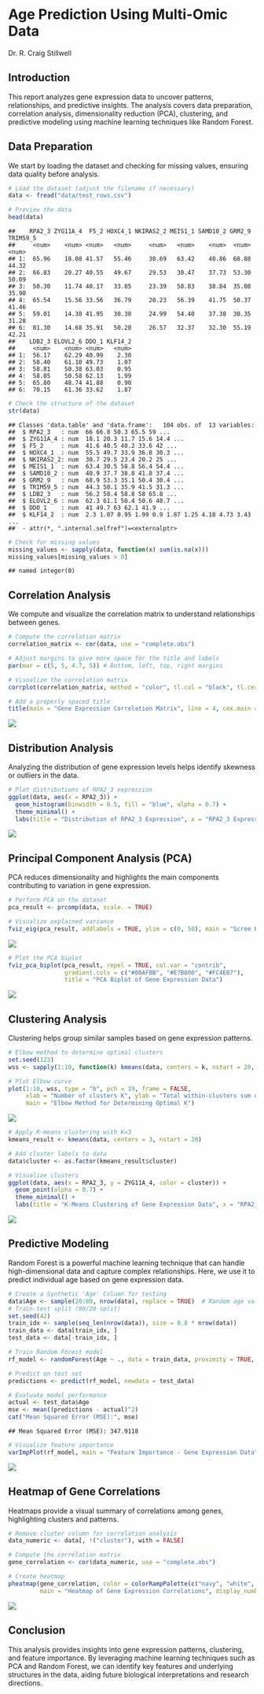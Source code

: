 Age Prediction Using Multi-Omic Data
================
Dr. R. Craig Stillwell

## Introduction

This report analyzes gene expression data to uncover patterns,
relationships, and predictive insights. The analysis covers data
preparation, correlation analysis, dimensionality reduction (PCA),
clustering, and predictive modeling using machine learning techniques
like Random Forest.

## Data Preparation

We start by loading the dataset and checking for missing values,
ensuring data quality before analysis.

``` r
# Load the dataset (adjust the filename if necessary)
data <- fread("data/test_rows.csv")

# Preview the data
head(data)
```

    ##    RPA2_3 ZYG11A_4  F5_2 HOXC4_1 NKIRAS2_2 MEIS1_1 SAMD10_2 GRM2_9 TRIM59_5
    ##     <num>    <num> <num>   <num>     <num>   <num>    <num>  <num>    <num>
    ## 1:  65.96    18.08 41.57   55.46     30.69   63.42    40.86  68.88    44.32
    ## 2:  66.83    20.27 40.55   49.67     29.53   30.47    37.73  53.30    50.09
    ## 3:  50.30    11.74 40.17   33.85     23.39   58.83    38.84  35.08    35.90
    ## 4:  65.54    15.56 33.56   36.79     20.23   56.39    41.75  50.37    41.46
    ## 5:  59.01    14.38 41.95   30.30     24.99   54.40    37.38  30.35    31.28
    ## 6:  81.30    14.68 35.91   50.20     26.57   32.37    32.30  55.19    42.21
    ##    LDB2_3 ELOVL2_6 DDO_1 KLF14_2
    ##     <num>    <num> <num>   <num>
    ## 1:  56.17    62.29 40.99    2.30
    ## 2:  58.40    61.10 49.73    1.07
    ## 3:  58.81    50.38 63.03    0.95
    ## 4:  58.05    50.58 62.13    1.99
    ## 5:  65.80    48.74 41.88    0.90
    ## 6:  70.15    61.36 33.62    1.87

``` r
# Check the structure of the dataset
str(data)
```

    ## Classes 'data.table' and 'data.frame':   104 obs. of  13 variables:
    ##  $ RPA2_3   : num  66 66.8 50.3 65.5 59 ...
    ##  $ ZYG11A_4 : num  18.1 20.3 11.7 15.6 14.4 ...
    ##  $ F5_2     : num  41.6 40.5 40.2 33.6 42 ...
    ##  $ HOXC4_1  : num  55.5 49.7 33.9 36.8 30.3 ...
    ##  $ NKIRAS2_2: num  30.7 29.5 23.4 20.2 25 ...
    ##  $ MEIS1_1  : num  63.4 30.5 58.8 56.4 54.4 ...
    ##  $ SAMD10_2 : num  40.9 37.7 38.8 41.8 37.4 ...
    ##  $ GRM2_9   : num  68.9 53.3 35.1 50.4 30.4 ...
    ##  $ TRIM59_5 : num  44.3 50.1 35.9 41.5 31.3 ...
    ##  $ LDB2_3   : num  56.2 58.4 58.8 58 65.8 ...
    ##  $ ELOVL2_6 : num  62.3 61.1 50.4 50.6 48.7 ...
    ##  $ DDO_1    : num  41 49.7 63 62.1 41.9 ...
    ##  $ KLF14_2  : num  2.3 1.07 0.95 1.99 0.9 1.87 1.25 4.18 4.73 3.43 ...
    ##  - attr(*, ".internal.selfref")=<externalptr>

``` r
# Check for missing values
missing_values <- sapply(data, function(x) sum(is.na(x)))
missing_values[missing_values > 0]
```

    ## named integer(0)

## Correlation Analysis

We compute and visualize the correlation matrix to understand
relationships between genes.

``` r
# Compute the correlation matrix
correlation_matrix <- cor(data, use = "complete.obs")

# Adjust margins to give more space for the title and labels
par(mar = c(5, 5, 4.7, 5)) # Bottom, left, top, right margins

# Visualize the correlation matrix
corrplot(correlation_matrix, method = "color", tl.col = "black", tl.cex = 0.7)

# Add a properly spaced title
title(main = "Gene Expression Correlation Matrix", line = 4, cex.main = 1.5)
```

![](mulit-omic-data-analysis_files/figure-gfm/correlation-matrix-1.png)<!-- -->

## Distribution Analysis

Analyzing the distribution of gene expression levels helps identify
skewness or outliers in the data.

``` r
# Plot distributions of RPA2_3 expression
ggplot(data, aes(x = RPA2_3)) +
  geom_histogram(binwidth = 0.5, fill = "blue", alpha = 0.7) +
  theme_minimal() +
  labs(title = "Distribution of RPA2_3 Expression", x = "RPA2_3 Expression Level", y = "Frequency")
```

![](mulit-omic-data-analysis_files/figure-gfm/gene-distribution-1.png)<!-- -->

## Principal Component Analysis (PCA)

PCA reduces dimensionality and highlights the main components
contributing to variation in gene expression.

``` r
# Perform PCA on the dataset
pca_result <- prcomp(data, scale. = TRUE)

# Visualize explained variance
fviz_eig(pca_result, addlabels = TRUE, ylim = c(0, 50), main = "Scree Plot of Principal Components")
```

![](mulit-omic-data-analysis_files/figure-gfm/pca-analysis-1.png)<!-- -->

``` r
# Plot the PCA biplot
fviz_pca_biplot(pca_result, repel = TRUE, col.var = "contrib", 
                gradient.cols = c("#00AFBB", "#E7B800", "#FC4E07"),
                title = "PCA Biplot of Gene Expression Data")
```

![](mulit-omic-data-analysis_files/figure-gfm/pca-analysis-2.png)<!-- -->

## Clustering Analysis

Clustering helps group similar samples based on gene expression
patterns.

``` r
# Elbow method to determine optimal clusters
set.seed(123)
wss <- sapply(1:10, function(k) kmeans(data, centers = k, nstart = 20, iter.max = 300)$tot.withinss)

# Plot Elbow curve
plot(1:10, wss, type = "b", pch = 19, frame = FALSE,
     xlab = "Number of clusters K", ylab = "Total within-clusters sum of squares",
     main = "Elbow Method for Determining Optimal K")
```

![](mulit-omic-data-analysis_files/figure-gfm/kmeans-clustering-1.png)<!-- -->

``` r
# Apply K-means clustering with K=3
kmeans_result <- kmeans(data, centers = 3, nstart = 20)

# Add cluster labels to data
data$cluster <- as.factor(kmeans_result$cluster)

# Visualize clusters
ggplot(data, aes(x = RPA2_3, y = ZYG11A_4, color = cluster)) +
  geom_point(alpha = 0.7) +
  theme_minimal() +
  labs(title = "K-Means Clustering of Gene Expression Data", x = "RPA2_3 Expression", y = "ZYG11A_4 Expression")
```

![](mulit-omic-data-analysis_files/figure-gfm/kmeans-clustering-2.png)<!-- -->

## Predictive Modeling

Random Forest is a powerful machine learning technique that can handle
high-dimensional data and capture complex relationships. Here, we use it
to predict individual age based on gene expression data.

``` r
# Create a Synthetic 'Age' Column for testing
data$Age <- sample(20:80, nrow(data), replace = TRUE)  # Random age values between 20 and 80
# Train-test split (80/20 split)
set.seed(42)
train_idx <- sample(seq_len(nrow(data)), size = 0.8 * nrow(data))
train_data <- data[train_idx, ]
test_data <- data[-train_idx, ]

# Train Random Forest model
rf_model <- randomForest(Age ~ ., data = train_data, proximity = TRUE, importance = TRUE, ntree = 500)

# Predict on test set
predictions <- predict(rf_model, newdata = test_data)

# Evaluate model performance
actual <- test_data$Age
mse <- mean((predictions - actual)^2)
cat("Mean Squared Error (MSE):", mse)
```

    ## Mean Squared Error (MSE): 347.9118

``` r
# Visualize feature importance
varImpPlot(rf_model, main = "Feature Importance - Gene Expression Data")
```

![](mulit-omic-data-analysis_files/figure-gfm/random-forest-1.png)<!-- -->

## Heatmap of Gene Correlations

Heatmaps provide a visual summary of correlations among genes,
highlighting clusters and patterns.

``` r
# Remove cluster column for correlation analysis
data_numeric <- data[, !("cluster"), with = FALSE]

# Compute the correlation matrix
gene_correlation <- cor(data_numeric, use = "complete.obs")

# Create heatmap
pheatmap(gene_correlation, color = colorRampPalette(c("navy", "white", "firebrick3"))(50),
         main = "Heatmap of Gene Expression Correlations", display_numbers = TRUE)
```

![](mulit-omic-data-analysis_files/figure-gfm/heatmap-1.png)<!-- -->

## Conclusion

This analysis provides insights into gene expression patterns,
clustering, and feature importance. By leveraging machine learning
techniques such as PCA and Random Forest, we can identify key features
and underlying structures in the data, aiding future biological
interpretations and research directions.
